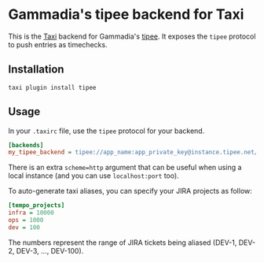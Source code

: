 Gammadia's tipee backend for Taxi
=================================

This is the [Taxi](https://github.com/sephii/taxi) backend for Gammadia's [tipee](https://tipee.ch). It
exposes the `tipee` protocol to push entries as timechecks.

Installation
------------

```shell
taxi plugin install tipee
```

Usage
-----

In your `.taxirc` file, use the `tipee` protocol for your backend.

```ini
[backends]
my_tipee_backend = tipee://app_name:app_private_key@instance.tipee.net/api/?person=person_id
```

There is an extra `scheme=http` argument that can be useful when using a local instance (and you can use `localhost:port` too).

To auto-generate taxi aliases, you can specify your JIRA projects as follow:

```ini
[tempo_projects]
infra = 10000
ops = 1000
dev = 100
```

The numbers represent the range of JIRA tickets being aliased (DEV-1, DEV-2, DEV-3, ..., DEV-100).
